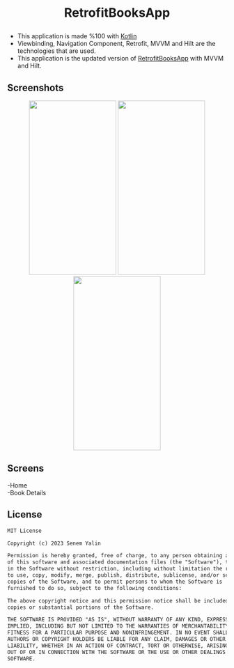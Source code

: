 # <p align="center"> RetrofitBooksApp </p>
- This application is made %100 with [Kotlin](https://developer.android.com/kotlin)<br>
- Viewbinding, Navigation Component, Retrofit, MVVM and Hilt are the technologies that are used.<br>
- This application is the updated version of [RetrofitBooksApp](https://github.com/senemyalin/RetrofitBooksApp) with MVVM and Hilt.

## Screenshots

<p align="center">
<img src="https://i.hizliresim.com/1m4qkz9.png" width="200" height="400">
<img src="https://i.hizliresim.com/o9h25ju.png" width="200" height="400">
<img src="https://i.hizliresim.com/c21yzza.png" width="200" height="400">
</p>

## Screens
-Home<br>
-Book Details<br>

## License

```xml
MIT License

Copyright (c) 2023 Senem Yalin

Permission is hereby granted, free of charge, to any person obtaining a copy
of this software and associated documentation files (the "Software"), to deal
in the Software without restriction, including without limitation the rights
to use, copy, modify, merge, publish, distribute, sublicense, and/or sell
copies of the Software, and to permit persons to whom the Software is
furnished to do so, subject to the following conditions:

The above copyright notice and this permission notice shall be included in all
copies or substantial portions of the Software.

THE SOFTWARE IS PROVIDED "AS IS", WITHOUT WARRANTY OF ANY KIND, EXPRESS OR
IMPLIED, INCLUDING BUT NOT LIMITED TO THE WARRANTIES OF MERCHANTABILITY,
FITNESS FOR A PARTICULAR PURPOSE AND NONINFRINGEMENT. IN NO EVENT SHALL THE
AUTHORS OR COPYRIGHT HOLDERS BE LIABLE FOR ANY CLAIM, DAMAGES OR OTHER
LIABILITY, WHETHER IN AN ACTION OF CONTRACT, TORT OR OTHERWISE, ARISING FROM,
OUT OF OR IN CONNECTION WITH THE SOFTWARE OR THE USE OR OTHER DEALINGS IN THE
SOFTWARE.
```
